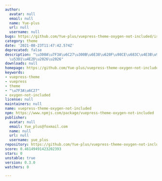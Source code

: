 ```yaml
---
author:
  avatar: null
  email: null
  name: Yue-plus
  url: null
  username: null
bugs: https://github.com/Yue-plus/vuepress-theme-oxygen-not-included/issues
category: theme
date: '2021-08-23T11:47:42.574Z'
deprecated: false
description: "\u300A\u7F3A\u6C27\u300B\u6E38\u620F\u98CE\u683C\u4E3B\u9898\uFF0C\u5F00\
  \u53D1\u4E2D\u2026\u2026"
downloads: null
homepage: https://github.com/Yue-plus/vuepress-theme-oxygen-not-included#readme
keywords:
- vuepress-theme
- vuepress
- theme
- "\u7F3A\u6C27"
- oxygen-not-included
license: null
maintainers: null
name: vuepress-theme-oxygen-not-included
npm: https://www.npmjs.com/package/vuepress-theme-oxygen-not-included
publisher:
  avatar: null
  email: Yue_plus@foxmail.com
  name: null
  url: null
  username: yue_plus
repository: https://github.com/Yue-plus/vuepress-theme-oxygen-not-included
score: 0.46149491423202393
stars: 0
unstable: true
version: 0.3.0
watchers: 0

---
```


